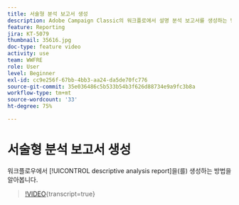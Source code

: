 ```yaml
---
title: 서술형 분석 보고서 생성
description: Adobe Campaign Classic의 워크플로에서 설명 분석 보고서를 생성하는 방법을 알아봅니다.
feature: Reporting
jira: KT-5079
thumbnail: 35616.jpg
doc-type: feature video
activity: use
team: WWFRE
role: User
level: Beginner
exl-id: cc9e256f-67bb-4bb3-aa24-da5de70fc776
source-git-commit: 35e036486c5b533b54b3f626d88734e9a9fc3b8a
workflow-type: tm+mt
source-wordcount: '33'
ht-degree: 75%

---
```


# 서술형 분석 보고서 생성

워크플로우에서 [!UICONTROL descriptive analysis report]을(를) 생성하는 방법을 알아봅니다.

>[!VIDEO](https://video.tv.adobe.com/v/35616?quality=12&learn=on){transcript=true}
